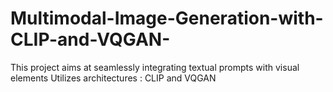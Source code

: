 # Multimodal-Image-Generation-with-CLIP-and-VQGAN-
This project aims at seamlessly integrating textual prompts with visual elements Utilizes architectures : CLIP and VQGAN
